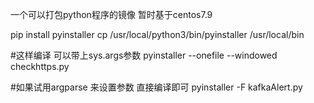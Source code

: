 一个可以打包python程序的镜像 暂时基于centos7.9


pip install pyinstaller
cp /usr/local/python3/bin/pyinstaller /usr/local/bin



#这样编译 可以带上sys.args参数
pyinstaller --onefile --windowed checkhttps.py

#如果试用argparse 来设置参数 直接编译即可
pyinstaller -F kafkaAlert.py
